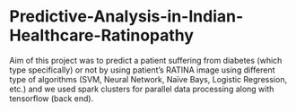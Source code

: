 # Predictive-Analysis-in-Indian-Healthcare-Ratinopathy
Aim of this project was to predict a patient suffering from diabetes (which type specifically) or not by using patient’s RATINA image using different type of algorithms (SVM, Neural Network, Naïve Bays, Logistic Regression, etc.) and we used spark clusters for parallel data processing along with tensorflow (back end).
